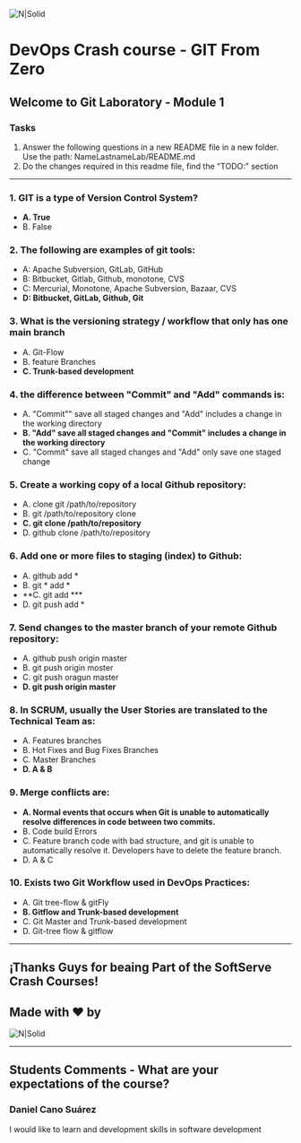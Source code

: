 ![N|Solid](https://media-exp2.licdn.com/dms/image/C4E0BAQEhqEYDn2-LkA/company-logo_100_100/0/1580391093627?e=1663200000&v=beta&t=EO7vueG3ailmZ1RfTbu4knkfQGiqf5LZa1RJ90nt5do)

# DevOps Crash course -​ GIT From Zero
## Welcome to Git Laboratory - Module 1

### Tasks
1. Answer the following questions in a new README file in a new folder. Use the path: NameLastnameLab/README.md
2. Do the changes required in this readme file, find the "TODO:" section

---
### 1. GIT is a type of Version Control System?
- **A. True**
- B. False

### 2. The following are examples of git tools:
- A: Apache Subversion, GitLab, GitHub
- B: Bitbucket, Gitlab, Github, monotone, CVS
- C: Mercurial, Monotone, Apache Subversion, Bazaar, CVS
- **D: Bitbucket, GitLab, Github, Git**

### 3. What is the versioning strategy / workflow that only has one main branch
- A. Git-Flow
- B. feature Branches
- **C. Trunk-based development**

### 4. the difference between "Commit" and "Add" commands is:
- A. "Commit"" save all staged changes and "Add" includes a change in the working directory
- **B. "Add" save all staged changes and "Commit" includes a change in the working directory**
- C. "Commit" save all staged changes and "Add" only save one staged change

### 5. Create a working copy of a local Github repository:
- A. clone git /path/to/repository
- B. git /path/to/repository clone
- **C. git clone /path/to/repository**
- D. github clone /path/to/repository

### 6. Add one or more files to staging (index) to Github:
- A. github add *
- B. git * add *
- **C. git add ***
- D. git push add *

### 7. Send changes to the master branch of your remote  Github repository:
- A. github push origin master
- B. git push origin moster
- C. git push oragun master
- **D. git push origin master**

### 8. In SCRUM, usually the User Stories are translated to the Technical Team as:
- A. Features branches
- B. Hot Fixes and Bug Fixes Branches
- C. Master Branches
- **D. A & B**

### 9. Merge conflicts are:
- **A. Normal events that occurs when Git is unable to automatically resolve differences in code between two commits.**
- B. Code build Errors
- C. Feature branch code with bad structure, and git is unable to automatically resolve it. Developers have to delete the feature branch.
- D. A & C

### 10. Exists two Git Workflow used in DevOps Practices:
- A. Git tree-flow & gitFly
- **B. Gitflow and Trunk-based development**
- C. Git Master and Trunk-based development
- D. Git-tree flow & gitflow

---
## ¡Thanks Guys for beaing Part of the SoftServe Crash Courses!
## Made with ❤ by
![N|Solid](https://mms.businesswire.com/media/20211116006314/es/832960/4/SoftServe_Logo_2.jpg)

---
## Students Comments - What are your expectations of the course?

### Daniel Cano Suárez
I would like to learn and development skills in software development
